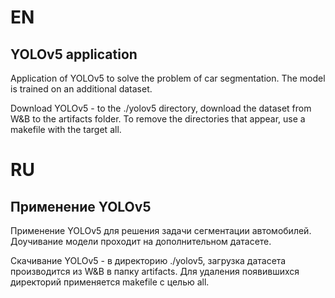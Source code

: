 # EN

## YOLOv5 application

Application of YOLOv5 to solve the problem of car segmentation. The model is trained on an additional dataset.

Download YOLOv5 - to the ./yolov5 directory, download the dataset from W&B to the artifacts folder. To remove the directories that appear, use a makefile with the target all.

# RU

## Применение YOLOv5

Применение YOLOv5 для решения задачи сегментации автомобилей. Доучивание модели проходит на дополнительном датасете.

Скачивание YOLOv5 - в директорию ./yolov5, загрузка датасета производится из W&B в папку artifacts. Для удаления появившихся директорий применяется makefile  с целью all.
